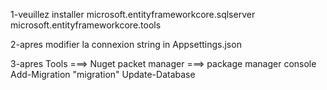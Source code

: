 1-veuillez installer 
microsoft.entityframeworkcore.sqlserver
microsoft.entityframeworkcore.tools

2-apres 
modifier la connexion string in Appsettings.json


3-apres 
Tools ===> Nuget packet manager ===> package manager console
Add-Migration "migration"
Update-Database
